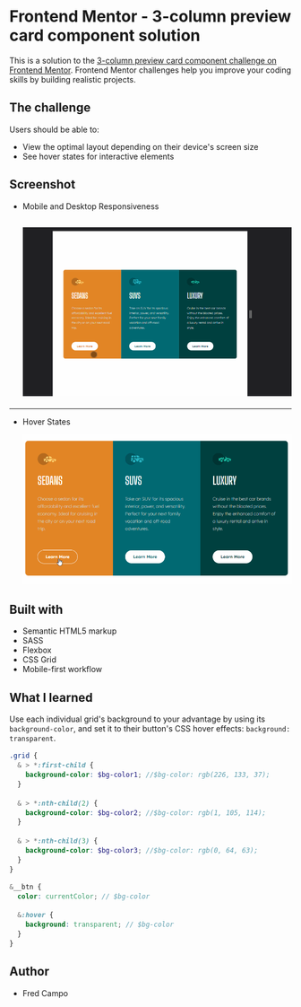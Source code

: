 # Frontend Mentor - 3-column preview card component solution

This is a solution to the [3-column preview card component challenge on Frontend Mentor](https://www.frontendmentor.io/challenges/3column-preview-card-component-pH92eAR2-). Frontend Mentor challenges help you improve your coding skills by building realistic projects.

## The challenge

Users should be able to:

- View the optimal layout depending on their device's screen size
- See hover states for interactive elements

## Screenshot

- Mobile and Desktop Responsiveness

  ## ![Responsiveness GIF](./images/result_responsive.gif)

---

- Hover States

  ![Button Hovers GIF](./images/result_hovers.gif)

## Built with

- Semantic HTML5 markup
- SASS
- Flexbox
- CSS Grid
- Mobile-first workflow

## What I learned

Use each individual grid's background to your advantage by using its `background-color`, and set it to their button's CSS hover effects: `background: transparent`.

```scss
.grid {
  & > *:first-child {
    background-color: $bg-color1; //$bg-color: rgb(226, 133, 37);
  }

  & > *:nth-child(2) {
    background-color: $bg-color2; //$bg-color: rgb(1, 105, 114);
  }

  & > *:nth-child(3) {
    background-color: $bg-color3; //$bg-color: rgb(0, 64, 63);
  }
}
```

```scss
&__btn {
  color: currentColor; // $bg-color

  &:hover {
    background: transparent; // $bg-color
  }
}
```

## Author

- Fred Campo
